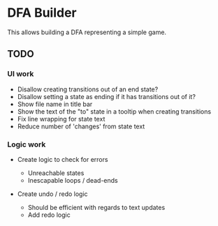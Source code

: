 
DFA Builder
===========

This allows building a DFA representing a simple game.


## TODO

### UI work

+ Disallow creating transitions out of an end state?
+ Disallow setting a state as ending if it has transitions out of it?
+ Show file name in title bar
+ Show the text of the "to" state in a tooltip when creating
  transitions 
+ Fix line wrapping for state text
+ Reduce number of 'changes' from state text

### Logic work

+ Create logic to check for errors
  + Unreachable states
  + Inescapable loops / dead-ends 
  
+ Create undo / redo logic
  + Should be efficient with regards to text updates
  + Add redo logic
  
